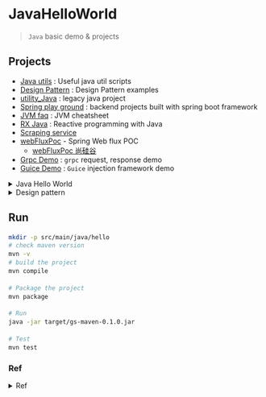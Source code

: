 # JavaHelloWorld
> `Java` basic demo & projects

## Projects
- [Java utils](https://github.com/yennanliu/JavaHelloWorld/tree/main/src/main/java/utils) : Useful java util scripts
- [Design Pattern](https://github.com/yennanliu/JavaHelloWorld/tree/main/src/main/java/DesignPattern/Singleton) : Design Pattern examples
- [utility_Java](https://github.com/yennanliu/utility_Java) : legacy java project
- [Spring play ground](https://github.com/yennanliu/SpringPlayground) : backend projects built with spring boot framework
- [JVM faq](https://github.com/yennanliu/CS_basics/blob/master/doc/faq/faq_JVM.md) : JVM cheatsheet
- [RX Java](https://github.com/yennanliu/JavaHelloWorld/tree/main/dev_projects/RxJava) : Reactive programming with Java
- [Scraping service](https://github.com/yennanliu/JavaHelloWorld/tree/main/dev_projects/ScrapingService)
- [webFluxPoc](https://github.com/yennanliu/SpringPlayground/tree/main/webFluxPoc) - Spring Web flux POC
    - [webFluxPoc 尚硅谷](https://github.com/yennanliu/SpringPlayground/tree/main/webFluxPoc/src/main/java/com/yen/webFluxPoc/dev)
- [Grpc Demo](https://github.com/yennanliu/JavaHelloWorld/tree/main/dev_projects/GrpcDemo) : `grpc` request, response demo
- [Guice Demo](https://github.com/yennanliu/JavaHelloWorld/tree/main/dev_projects/GuiceDemo/GuiceDemo) : `Guice` injection framework demo

<details>
<summary>Java Hello World</summary>

- [JavaHelloWorld](./tree/main/src) : basic1
    - Data types
        - Primitive Data Types
            - Int, String, Float, boolean, char....
        - Reference types (Non-Primitive Data Types)
            - user defined. e.g. :
            ```java
            class myClass{
                int id;
                Double age;
            }
            myClass m1 = new myClass;
            ```
        - [ref1](https://www.w3schools.com/java/java_data_types.asp)
        - [ref2](https://www.geeksforgeeks.org/types-references-java/)
        - String
            - String basic method demo
                - [String method](./src/main/java/Advances/StringMethod)
            - String <--> other class/dtype transform demo
                - [String transform](./src/main/java/Advances/StringTransform)
            - String VS StringBuffer VS StringBuilder
                - [StringBufferStringBuilder1](./src/main/java/Advances/StringBufferStringBuilder1)
    - Basics Data Types VS Wrapper
        - Wrapper can "encapsulate" basic data type -> make them has `object` properties (for OOP)
        - so can use object method, such as toString, equals, hashcode...
        - [WrapperDemo1](./src/main/java/Basics/WrapperDemo1/WrapperTest.java)
            - [WrapperDemo1-1](./src/main/java/Basics/WrapperDemo1/WrapperTest2.java)
            - [WrapperDemo1-2](./src/main/java/Basics/WrapperDemo1/WrapperTest3.java)
            - [WrapperDemo1-4](./src/main/java/Basics/WrapperDemo1/WrapperTest4.java)
        - [WrapperDemo2](./src/main/java/Basics/WrapperDemo2)
        - Need to pickup
            - Basic type <--> Wrapper <--> String
        ```java
        // basic type, wrapper -> String class
        float f1 = 12.3f;
        String str2 = String.valueOf(f1);

        Double d1 = new Double(12.34);
        String str3 =  String.valueOf(d1);

        // String class -> basic type, wrapper
        int num2 = Integer.parseInt(str1);

        String  str2 = "true";
        Boolean b1 = Boolean.parseBoolean(str2);

        // wrapper -> basic type
        Integer in1 = new Integer(12);
        int in1_ = in1.intValue();
        ```
        - "autoboxing", "unboxing"
        ```java
        // autoboxing
        int num = 10;
        Integer in1 = num;
        
        // unboxing
        int in3 = in1;
        ```
    
        - <p ><img src ="https://github.com/yennanliu/JavaHelloWorld/blob/main/doc/pic/basic_types_wrapper.png"></p>

    - Basic operator
        - [TernaryOperator](./src/main/java/Basics/TernaryOperator.java)
    - Array
        - [Array1D](./src/main/java/Basics/Array1D.java)
        - [Array2D](./src/main/java/Basics/Array2D.java)
        - [ArrayClassDemo](./src/main/java/Basics/ArrayClassDemo.java)
        - Array in memory (java)
            - every valuable in the method is "local" valuable 
            - "local" valuable will be put into the "Stack"
            - Any object from "new" will be put into the "Heap"
    - Collection
        - [Collection Demo1](./src/main/java/Advances/CollectionDemo/demo1.java)
        - [Collection Demo2](./src/main/java/Advances/CollectionDemo/demo2.java)
        - [Collection Demo3](./src/main/java/Advances/CollectionDemo/demo3.java) : collection <--> array
        - [Iterator Demo1](./src/main/java/Advances/CollectionDemo/IteratorDemo1.java)
        - [foreach Demo1](./src/main/java/Advances/CollectionDemo/foreachDemo1.java)
        - List
            - [List Demo1](./src/main/java/Advances/CollectionDemo/ListDemo1.java)
            - Iterator methods : foreach, Iterator 
        - Set
            - [Set Demo1](./src/main/java/Advances/CollectionDemo/SetDemo1.java)
            - Set, HashSet : "comparision" method : TreeSet : hashCode(), equals()
        - LinkedHashSet
            - [LinkedHashSet Demo1](./src/main/java/Advances/CollectionDemo/LinkedHashSetDemo1.java)
        - TreeSet
            - [TreeSet Demo1](./src/main/java/Advances/CollectionDemo/TreeSetDemo1.java)
            - "comparision" method : TreeSet : compareTo(), compare()
    - Map
        - [Map Demo1](./src/main/java/Advances/MapDemo/demo1.java) : concepts, properties
        - [Map Demo2](./src/main/java/Advances/MapDemo/demo2.java) : methods
    - TreeMap
        - [TreeMap Demo1](./src/main/java/Advances/TreeMap/demo1.java)
    - `Properties`
        - [Properties Demo1](./src/main/java/Advances/Properties/demo1.java)
    - `Collections` : Collection tool
        - NOTE : `Collections` is NOT a data structure, but a tool class for operating data structures (e.g. Set, List, Map..) under collection
        - [Collections Demo1](./src/main/java/Advances/Collections/demo1.java)
    - Class
        - [Class Demo1](./src/main/java/Basics/ClassDemo1.java)
        - [Class Demo2](./src/main/java/Basics/ClassDemo2.java)
        - [Attr VS Local Variable1 Demo1](./src/main/java/Basics/AttrVSLocalVariable1.java)
    - Methods
        - [Dynamic Numbers of Var1](./src/main/java/Basics/DynamicNumVar1.java)
    - Switch
        - [Switch Demo1](./src/main/java/Basics/swith/demo1.java)
    - Value Reference/Assignment:
        - Assignment
            - [Value Assignment1](./src/main/java/Basics/ValueAssignment1.java)
            - [Value Assignment2](./src/main/java/Basics/ValueAssignment2.java)
            - implemented Ordering (1->2->3->4, meaning : 4) will be the final value)
                - 1) default initial values
                - 2) explicit initial values
                - 3) assigne values via constructor
                - 4) getter, setter. e.g. "class.method", "class.attr"
        - Transfer
            - [valueTransfer1](./src/main/java/Basics/valueTransfer1.java)
            - [valueTransfer2](./src/main/java/Basics/valueTransfer2.java) : plz refer this [video](https://www.youtube.com/watch?v=26FZPGNSZlg&list=PLmOn9nNkQxJH0qBIrtV6otI0Ep4o2q67A&index=211)
            - [valueTransfer3](./src/main/java/Basics/valueTransfer3.java)
            -  Concepts
                - Basic data type :  assigned value is the storage "actual value"
                - Reference data type :  assigned value is the storage "address value" (e.g. : 0X111, 0XABC)
    - Recursion
        - [Recursion1](./src/main/java/Basics/Recursion1.java)
        - [Recursion2](./src/main/java/Basics/Recursion2.java)

    - Import
        - [ImportDemo1](./src/main/java/Basics/ImportDemo1.java)

    - Others
        - [GetArgsFromCli](./src/main/java/Basics/GetArgsFromCli.java)
        - [System getProperties Demo](./src/main/java/Advances/SystemGetPropertiesDemo1.java)
        - [BigInteger BigDecimal Demo](./src/main/java/Advances/BigIntegerBigDecimalDemo1.java)
        - [Enumeration](./src/main/java/Advances/Enumeration) - Enumeration (枚舉類) demo 
        - [Annotation](./src/main/java/Advances/Annotation) - Annotation (註解) demo

<p ><img src ="https://github.com/yennanliu/JavaHelloWorld/blob/main/doc/pic/ClassDemo2.svg"></p>
<p ><img src ="https://github.com/yennanliu/JavaHelloWorld/blob/main/doc/pic/class_in_memory.svg"></p>

- Array1D:
<p ><img src ="https://github.com/yennanliu/JavaHelloWorld/blob/main/doc/pic/array1DimMemory.svg"></p>
- Array2D:
<p ><img src ="https://github.com/yennanliu/JavaHelloWorld/blob/main/doc/pic/array2DimMemory.svg"></p>


- [JavaHelloWorld](./tree/main/src) : basic2 : OOP/class
    - Java class and its class members:
        - field
        - method
        - constructor
        - code
        - inner class
    - OOP features:
        - Encapsulation
        - Inheritance
        - Polymorphism
    - Other key words
        - this, super, static, final, abstract, interface, package

    - Steps:
        - step 1: create class, design elements in class
        - step 2: create class instance
        - step 3: call the method, attr... inside class via `class.attr`, `class.method`

    - java : "everything is an object"
        - we encapsulate functionality, structure ... into the class, and use them via instantiate the class.
        ```
        Frontend       Backend                  DB
        --------       --------               --------
        pom       -->   Class object   -->    table
        (HTML)    <--   (Java)         <--    (Mysql, Postgre...)
        (CSS)                 
        (JS)
        ```
    - Anonymous Object
        - [AnonymousObject1](./src/main/java/Basics/AnonymousObject1.java)
        - [AnonymousObject2](./src/main/java/Basics/AnonymousObject2.java)***

    - Overloading
        - In same class, if `more than one methods are with same name, but WITH DIFFERENT PRRAMETER NUMBERS OR DIFFERENT PRRAMETER TYPE`
        - [Overloading1](./src/main/java/Basics/Overloading1.java)
        - [Overloading2](./src/main/java/Basics/Overloading2.java)

    - Constructor
        - Intro :
            - create class instance (*** here the "Person_1" is the DEFAULT CONSTRUCTOR; rather than class)
            - (if there no given constructor, java will have a default one)
            - create class instance = new + "constructor"
        - Use case :
            - create class instance
            - `Initialize the instance attr`
        - [Constructor1](./src/main/java/Basics/Constructor1.java)
        - [Constructor2](./src/main/java/Basics/Constructor2.java)
        - [Constructor3](./src/main/java/Basics/Constructor3.java)
        - [ConstructorDemo1](./src/main/java/Basics/ConstructorDemo1.java)

    - Encapsulation
        - [Encapsulation1](./src/main/java/Basics/Encapsulation1.java)
        - In short :
            - hide the things need to hide : users don't need to know how does the library/Class... do the implementation
            - export the things need to export : users only need to know the how/where (e.g. : `API`) to use the library/Class.
        - pros : make the code extenable, scalable, easy to maintain

    - JavaBean
        - [CustomerBean](./src/main/java/Basics/CustomerBean.java)
        - A java class that has below properties
            - 1. the class is a `public` class
            - 2. with a `no argument` `public` constructor
            - 3. has corresponding getter, setter methods

    - This
        - 1. `this` can be used in `attr`, `class`, `method`, `constructor`
        - 2. `this` on  `attr`, `method`
            - this can be referred as "current class"
            - in class, method, we can use "this.method" for calling other method in same class
            - pattern : `this.attr`, `this.method`, `this.constructor`....
        - 3. this call `constructor`
            - in the class's constructor, we use  "this(var) or this() or ..." calling the other constructor in the same class
            - CAN'T call itself (constructor) (via this())
            - calling constructor via `this()` need to be in the `1st line` of code
            - can only use `1` `this()` inside a constructor
            - if constructor's variable is as same as class's variable => we MUST use `this.var` explicitly
        - [thisDemo1](./src/main/java/Basics/thisDemo1)
        - [thisDemo2](./src/main/java/Basics/thisDemo2.java)
        - [thisDemo3](./src/main/java/Basics/thisDemo3)
        - [thisDemo4](./src/main/java/Basics/thisDemo4.java)
        - [thisDemo5](./src/main/java/Basics/thisDemo5)
    - Getter & Setter
        - [GetterSetterDemo1](./src/main/java/Basics/GetterSetterDemo1.java)
        - [GetterSetterDemo2](./src/main/java/Basics/GetterSetterDemo2.java)

    - Extends
        - [Extends_demo1](./src/main/java/Basics/Extends_demo1)
        - [Extends_demo2](./src/main/java/Basics/Extends_demo2)
        - the "children" class can `reuse`, `overwrite` the `attr/method` that their "parent" class already defined
        - general form : `class A extends B{}`
            - A : children class (subclass)
            - B : parent class (superclass)
            - Once A extends from B, A will get all structure, attr, method from B
            - Note : private method CAN'T be called (it is received, but can't be called due to the `encapsulation`) in subclass (child class)
            - Subclass (child class) `CAN STILL define its own method, attr ...` after extending from superclass (parent class)
            - One superclass can have `multiple` subclass
            - A subclass can only have `ONE` superclass
            - superclass - subclass is a `relative` concept
            - It's OK to have "indirect" extends. e.g. : `A extends B, B extends C ....`
            - If there a class that we don't explicitly define its superclass (extends), then this class extends from `java.lang.Object` class by default
            - All classes in java (except java.lang.Object) are `direct/indirect` subclass of  `java.lang.Object`

    - Overwrite
        - [Overwrite_demo1](./src/main/java/Basics/Overwrite_demo1)
        - [Overwrite_demo2](./src/main/java/Basics/Overwrite_demo2)
        - `subclass` can overwrite the same method (same method name, same param) that its `superclass` has
        - Note : For overwrited methods, it's needed to have the same method name, and the same params as the one in superclass (method name + params ) (for overwrite)
        - only `non-static` method can be overwritten
        - access_modifiers
            - method in subclass can have "bigger" `access_modifiers` than its superclass (access_modifiers : private, public, ...)
            - `private` method in superclass `CAN NOT` be overwritten
        - return_value_type
            - if return_value_type is `void` in superclass -> it's needed to be `void` in subclass as well
            - if return_value_type is `A type` in superclass -> the return_value_type in subclass can be "A type" or `any subclass of A type`
            - if return_value_type is `basic data type` (e.g. Int, String, float...) in superclass -> the return_value_type need the be the same basic data type as its superclass
        - Exception_type
            - subclass' Exception_type must be `smaller or equal` than the one in superclass

        ```java
        // pattern
        @override   //  @override is just a comment, not necessary actually
        access_modifiers return_value_type method_name(parames){
        // java code
        }
        // pattern2
        @override
        access_modifiers return_value_type method_name throws Exception_type (parames){
        // java code
        }
        ```
    - Controlling Access
        - [ControllAccess_1](./src/main/java/Basics/ControllAccess_1)
        - [ControllAccess_1_1](./src/main/java/Basics/ControllAccess_1_1)
        - [ref](https://docs.oracle.com/javase/tutorial/java/javaOO/accesscontrol.html)

    <p ><img src ="https://github.com/yennanliu/JavaHelloWorld/blob/main/doc/pic/access_level.png"></p>

    - Super      
        - [Super_1](./src/main/java/Basics/Super_1)
        - [Super_2](./src/main/java/Basics/Super_2)
        - [Super_3](./src/main/java/Basics/Super_3)
        - [Instance_1](./src/main/java/Basics/Instance_1.java)
        - `super` can be recognized as "superclass relative"
        - super can be called on : attr, method, constructor
        - using
            -  we can call method in superclass explicitly via super.method_name from subclass
            - If method name are same in superclass and subclass -> we need to call method in superclass (current class) explicitly via `super.method`
            - calling subclass's (current class) method : `this.method`
        - super call constructor
            - we can use superclass' constructor in subclass via "super constructor"
            - "super constructor" need to be declared in 1ST LINE of subclass constructor
            - in subclass, we can only chosse either "this constructor" or "super constructor"  (choose one of them !)
            -  if we don't declare any "this constructor" or "super constructor"..  -> it will use "super constructor" (super(), no argument) by default
    - Polymorphism (`Upcasting`)
        - [polymorphism_1](./src/main/java/Basics/polymorphism_1)
        - [polymorphism_2](./src/main/java/Basics/polymorphism_2)
        - [polymorphism_3](./src/main/java/Basics/polymorphism_3)
        - [polymorphism_4](./src/main/java/Basics/polymorphism_4)
        - [polymorphism_5](./src/main/java/Basics/polymorphism_5)
        - [polymorphism_6](./src/main/java/Basics/polymorphism_6)
         - call superclass and point to subclass' instance
        - Polymorphism is actually `Upcasting`
        - Polymorphism NOT working in `attr` (still use its superclass' attr)
        - pattern : 
        ```java 
        superclass p1 = new subclass();
        ```
        - (following above) p1 will be the superclass class type, so it CAN'T use the method that only exist in subclass
        - During compile
            - => can only call methods defined in superclass
        - During runtime
            - => will run the methods overridden in subclass
        - summary :
            - =>  Compile : check left (<-)
            - =>  Running : check right (->)
        - use requirements:
            - there is extends in class (superclass, subclass)
            - method override is necessary
    - `Downcasting`
        - [Downcasting_1](src/main/java/Basics/Downcasting_1)
        - [Downcasting_2](src/main/java/Basics/Downcasting_2)
        - [Upcasting ref](https://www.javatpoint.com/upcasting-and-downcasting-in-java)
        - pattern : 
        ```java 
        // MUST do upperCasting first (?)
        superclass p1 = new subclass();
        // then do downcasting
        subclass x1 = (subclass) p1;
        ```
    - Upcasting VS DownCasting
        - Superclass ---DownCasting---> Subclass
        - Superclass <---Upcasting--- Subclass
        - Summary:
            - `Uppercasting` : make subclass to superclass type
            - `Downcasting` : make superclass to subclass type
            - In dev, we use Uppercasting >> than Downcasting
    <p ><img src ="https://github.com/yennanliu/JavaHelloWorld/blob/main/doc/pic/upcasting_downcasting.png"></p>

    - Instanceof
        - [instanceof_1](./src/main/java/Basics/instanceof_1) - instanceof demo
        - `a instanceof A` : check if a is instance of A, if yes, return True, else False
        - using case :
            -> to prevent the "ClassCastException" exception, we use instanceof before we do DownCasting. (if return true, then do `DownCasting`, else do nothing)

    - java.lang.Object
        - [objectDemo1](./src/main/java/Basics/objectDemo1)
        - [objectDemo2](./src/main/java/Basics/objectDemo2)
            - java.lang.Object basics, properties
            - garbage collect (GC) intro

    - `Equals` VS `==`
         - [EqualsDemo1](./src/main/java/Basics/EqualsDemo1)
         - [EqualsDemo2](./src/main/java/Basics/EqualsDemo2)
         - [EqualsDemo3](./src/main/java/Basics/EqualsDemo3)
         - [EqualsDemo4](./src/main/java/Basics/EqualsDemo4)
        - `==`
            - ==, an operator
            - For comparing `BASIC data type`
            - compare `CONTENT (attr: such as value..)`
            -  If compare "basic data type"
                - type don't need to be the same, ONLY compare their "actual value" in memory
             - If compare "REFERENCE data type"
                - will compare if their address in memory are the SAME
                - e.g. if they are belong to the same instance
        - `Equals`
            - Equals is a method, NOT operator
            - For comparing `Reference data type`
             - compare `address in memory`
            - For some types (class) such as String, Date, File
                - -> They've overridden the equals method
                - -> SO compare if "content" (attr: such as value..) are the SAME; but NOT address
            - In general cases, we want equals to compare "content" rather than address
                - -> so we need to OVERWRITE the equals method

    - toString()
        - [EqualsDemo1](./src/main/java/Basics/ToString_1.java)
    - For loop
        - [forLoop1](./src/main/java/Basics/forLoop1.java) : endless for loop
        - [forLoop2](./src/main/java/Basics/forLoop2.java) : for loop (ArrayList) demo
      - [forLoop3](./src/main/java/Basics/forLoop3.java) : for loop (Hashmap) demo

- [JavaHelloWorld](./tree/main/src) : basic3
    - Static demo
        - Can be used in `attribution`, `method`, `code block`, `inner class`
        - Static attribution
            - with `static` : static attr
                -> every instance use THE SAME attr
                -> when modify attr in one instance, will modify others as well
            - Not with static : non-static attr (instance attr)
                -> every instance has its own attr
                -> when modify attr in one instance, will NOT accect others
            ```
                        static attr    |  non static attr
            class         yes          |    no     (can class call attr ?)
            instance      yes          |    yes    (can instance call attr ?)
            
            ```
        - Static method
            - lives in method's "static area"
            - `static method` is loaded when `class` is loaded
            - `static method` CAN ONLY call `static method` or `static attr`
            - `non static method` CAN call both : `static/non-static method` and `static/non-static attr`
            - `this`, `super` are NOT allowed in static method
            ```
                        static method  |  non static method
            class         yes          |    no     (can class call method ?)
            instance      yes          |    yes    (can instance call method ?)
                         
            ```
        - When to use `static attr` ?
            - attr can be used by multitple classes, and they are unchanged from class to class
        
        - When to use `static method` ?
            - method which use static attr
            - constant in class (as attr) are usually declared as `static`
            - methods in util class 
                - (can use directly, no need to instantiate class)
                - e.g. Math, Array, Collections
        - [staticDemo 1](./src/main/java/Basics/staticDemo1.java)
        - [staticDemo 2](./src/main/java/Basics/staticDemo2.java)
        - [staticDemo 3](./src/main/java/Basics/staticDemo3.java)
        - [staticDemo 4](./src/main/java/Basics/staticDemo4.java)
        - [staticDemo 5](./src/main/java/Basics/staticDemo5.java)
        - [staticDemo 6](./src/main/java/Basics/staticDemo6)

    <p ><img src ="https://github.com/yennanliu/JavaHelloWorld/blob/main/doc/pic/static1.svg"></p>

    - Design pattern : `Singleton` 
        - Can only `create ONE class instance` -> reduce system loading
        - Only allow some classes be existing in some specific class instances
            -> can save resources
            - [ref1](https://blog.csdn.net/Richchigga/article/details/103133472)
            - [ref2](https://www.itread01.com/content/1547084653.html)
            - [ref-scala](https://github.com/yennanliu/utility_Scala)
            - [SingletonDemo1](./src/main/java/Basics/SingletonDemo1.java)
            - [SingletonDemo2](./src/main/java/Basics/SingletonDemo2.java) : Singleton - Eager initialization
            - [SingletonDemo3](./src/main/java/Basics/SingletonDemo3.java) : Singleton - Lazy initialization
            - [SingletonDemo4](./src/main/java/Basics/SingletonDemo4.java)
            - [SingletonDemo5](./src/main/java/Basics/SingletonDemo5.java)
            - [LazyInitSynchronized1](./src/main/java/Advances/LazyInitSynchronized1) : solve Lazy initialization's thread safety with synchronized method
            ```
            # Steps
            1. make constructor private
            2. make object inside class
            3. export a public static method 
            4. implement the code
        - Lazy initialization VS Eager initialization
            - Lazy initialization : 
                - pros : delay instance create (load fast)
                - cons : thread un-safety --> need to use "multi-thread"
            - Eager initialization:
                - pros : thread safety (data, process in different threads `NOT` affect each other)
                - cons : takes time to load

            ```
            ```java
            // https://www.youtube.com/watch?v=b-UAaq-G4uI&list=PLmOn9nNkQxJEqCNXBu5ozT_26xwvUbHyE&index=91

            // Method 1) : 餓漢式 (Eager Singleton)
            // pros : Thread safety
            // cons : could create a class, but not uses it -> resource wasting
            class Single{
                public Single() {}; // make constructor private
                private static Single s = new Single();
                public static Single getInstance(){
                    return s;
                }
            }

            // Method 2) : 懶漢式 (Singleton)
            // pros : no resource wasting, only make the instance when need it
            // cons : Thread safety concern

            // https://www.baeldung.com/guice
            class Single2{
                private Single2(){}
                private static Single2 s = null;
                public static Single2 getInstance(){
                    if (s == null){
                        s = new Single2();
                    }
                    return s;
                }
            }

            // Method 3) : static internal method
            // optimize with above method 1), and 2)
            // pros : 1. no resource wasting, only make the instance when need it
            // pros : 2. Thread safety (no interruption when running)
            class Singleton{
                private Singleton(){};
                private static class SingltonInstance{ // make it private
                    private static  final Singleton INSTANCE = new Singleton();
                }
                // export below static method to public
                public static Singleton getInstance(){
                    return SingltonInstance.INSTANCE;
                }
            }
            ```

    - Design pattern : `Template`
        - [TemplateDemo1](./src/main/java/Basics/TemplateDemo1.java)
        - [TemplateDemo2](./src/main/java/Basics/TemplateDemo2.java)
        - Common use cases:
            - DB op
            - Junit for unit test
            - Java Web (e.g. spring MVC) : Servlet's doGet/do/Post method
            - JDBC (spring)

    - Design pattern : `Proxy`
        - [ProxyDemo1](./src/main/java/Basics/ProxyDemo1.java)
        - [ProxyDemo2](./src/main/java/Basics/ProxyDemo2.java)
        - Offers an agent (proxy) that help access control on the specific class
            - -> So users can access the `agent` class only rather than "proxied" class
        - using case:
            - safety -> prevent actual class to be visited directly
            - remote proxy -> RMI
            - delay loading -> load the proxy class first, if needed, load the actual class
        - <img src ="./doc/pic/proxy1.png">

    - Design pattern : `Factory`
        - Simple Factory
            - [ProxyDemo1](./src/main/java/Basics/FactoryDemo1)
        - Factory Method
            - [ProxyDemo2](./src/main/java/Basics/FactoryDemo2)
        - Abstract Factory
            - diff between Abstract Factory VS Factory Method
                -> complexity when create class
    - Final
        - Can decorate : class, method, attr
        - Final class
            - CAN'T BE EXTENDED (no sub class)
            - example : String, System, StringBuffer
        -  Final method
            - CAN'T BE OVERRIDDEN (no overwrite method)
            - example : getClass() method in Object class
        - [FinalDemo1](./src/main/java/Basics/FinalDemo1.java)
    - Code block
        -  purpose : for class, object initializing
        -  static code block
            - *** Executed when class is loaded (since it's static)
            - will only run ONCE
            - init class attr, inform
        -  non-static code block
            -  *** Executed when class is instantiated
            -  *** can init class attr when instantiate the class
        - [Block_demo1](./src/main/java/Basics/Block_demo1.java)
        - [Block_demo2](./src/main/java/Basics/Block_demo2)
   - Abstract
        - [AbstractDemo1](./src/main/java/Basics/AbstractDemo1.java)
        - [AbstractDemo2](./src/main/java/Basics/AbstractDemo2)
        - [AbstractDemo3](./src/main/java/Basics/AbstractDemo3/PersonTest.java)
        - [AbstractDemo4](./src/main/java/Basics/AbstractDemo4)
        - Can decorate
            - class
            - method
        - abstract class
            - CAN NOT BE instantiated
            - STILL NEED CONSTRUCTOR (used in sub class)
            - in development, we always offer sub class that can instantiate via above
        - abstract method
            - ONLY has method declare, has NO code body (method implementation)
            - inference : if a class has abstract method -> this class must be an ABSTRACT CLASS
            - Abstract class can has NO abstract method
            - if sub class overwrites all abstract methods in super class -> sub class CAN instantiate
            - if sub class NOT overwrites all abstract methods in super class -> sub class CAN NOT instantiate, this sub class is also an abstract class
    - Interface
        - [interfaceDemo1](src/main/java/Basics/interfaceDemo1.java)
        - [interfaceDemo2](src/main/java/Basics/interfaceDemo2.java)
        - [interfaceDemo3](src/main/java/Basics/interfaceDemo3.java)
        - [interfaceDemo4](src/main/java/Basics/interfaceDemo4)
        - [interfaceDemo5](src/main/java/Basics/interfaceDemo5)
        - [interfaceDemo6](src/main/java/Basics/interfaceDemo6)
        - use keyword "interface"
        - in java, interface, and class are the structure in the same level
        - how to define interface ? elements inside interface ?
            - JDK 7 and before
                - -> can ONLY use global constant and abstract method
                - -> global constant : public static final (public static final can be omitted)
                - -> abstract method : public abstract (public abstract can be omitted)
            - JDK 8 and after
                - -> can HAVE global constant, abstract method, static method, default method
        - CAN NOT define constructor in interface
            - interface CAN NOT be instantiated
        - in java, we usually use CLASS to "implement" interface (not extend)
            - -> if class implements all abstract methods in interface -> this class can be instantiated
            - -> if class NOT implement all abstract methods in interface -> this class CAN NOT be instantiated
    - Inner Class
        - [InnerClassDemo1](src/main/java/Basics/InnerClassDemo1.java)
        - [InnerClassDemo2](src/main/java/Basics/InnerClassDemo2.java)
        - [InnerClassDemo3](src/main/java/Basics/InnerClassDemo3.java)

- [JavaHelloWorld](./tree/main/src) : basic4
    - Unit Tests
        - [JUnit_1](./src/main/java/Basics/JUnit_1)
    - Exception
        - [ExceptionDemo1](./src/main/java/Basics/ExceptionDemo1.java)
        - [ExceptionDemo2](./src/main/java/Basics/ExceptionDemo2.java)
        - [ExceptionDemo3](./src/main/java/Basics/ExceptionDemo3.java)
        - [ExceptionDemo4](./src/main/java/Basics/ExceptionDemo4.java)
        - [ExceptionDemo5](./src/main/java/Basics/ExceptionDemo5)
        - [ExceptionDemo6](./src/main/java/Basics/ExceptionDemo6)
        - [ExceptionDemo7](./src/main/java/Basics/ExceptionDemo7)
        - [ExceptionDemo8](./src/main/java/Basics/ExceptionDemo8.java)
        - [ExceptionDemo9](./src/main/java/Basics/ExceptionDemo9)
        - "throw" - "get" model
            - `throw`
                - in `runtime`
                - When program runs, once there is an exception
                    - -> will generate an exception obj at the running code
                -  throw can from
                    - -> system auto generated
                    - -> set up by developer
            - `get`
                 - method that deal with exception
                 - two types
                    - 1. try-catch-finally
                        - `compile`
                    - 2. throws
                - `try-catch-finally`
                    - Know the exception cases, can handle them in cases
                - throws + `exception type`
                    - Have unhandled exception, so the program will throw the exception to `upper` layer anyway. If upper layer still CAN'T solve it, will pass to upper layer, and ... (repeat it till meet highest layer)
                - There are only 2 ways deal with exception:
                    - `try-catch-exception`
                        - -> Really deal with the exception on place
                    - `throws`
                        - -> NOT really deal with the exception,
                        - -> only "throws" the exception to the upper layer.
                        - (upper layer still need to deal with such exception)


- [JavaHelloWorld](./src/main/java/Advances) : Advanced
    - `Program VS Process (進程) VS Thread (線程)`
        - Program : collection of code for purpose, a static instance
        - Process : `running process` of the program, or `a running program`. is a dynamic process. has its cycle : launch - exist - terminate
            - examples
                - running spotify
                - running whatsapp
            - Program is `static` ; while process is `dynamic`
            - Process as `resource allocation` unit, will allocate threads to different memory spaces
        - Thread : A process has `multiple` thread. Each thread is an execution unit inside the program
            - if one process can run multiple threads `in parallell` -> We say it's a `mutiple threading` program
            - thread as an allocation & execution unit, each thread has its independent running thread and counter (pc)
            - Multiple threads in the same process CAN USE `same storage unit / memory space ..` -> they allocate instance from the same `heap`
                -> but such memory sharing mechanisms may cause `thready safety` concerns.
        - `parallel (並行) VS Concurrency (並發)`
            - Parallelism : multiple CPUs run different tasks. e.g. multiple people do different stuffs
            - Concurrency : One CPU does different tasks (jump between tasks). e.g. one person does different stuffs
            - https://github.com/yennanliu/CS_basics/blob/master/doc/faq/java/java_multi_thread.md
    - Process
    - Thread
        - A `thread` is a thread of execution in a program. The JVM allows an application to have multiple threads of execution running concurrently.
        - Thread create and use
        - Thread life cycle
        - Thread sync
        - Thread communication
        - Thread create and use (JDK 5.0)
        - [ThreadDemo1](src/main/java/Advances/ThreadDemo1.java)
        - [ThreadDemo2](src/main/java/Advances/ThreadDemo2.java)
        - [ThreadDemo3](src/main/java/Advances/ThreadDemo3.java)
        - [ThreadDemo4](src/main/java/Advances/ThreadDemo4) : common thread methods demo
        - [ThreadDemo5](src/main/java/Advances/ThreadDemo5)
        - [ThreadDemo6](src/main/java/Advances/ThreadDemo6) : Callable interface (new in JDK 5.0)

            - [RunnableDemo1](src/main/java/Advances/ThreadDemo5/RunnableDemo1.java) : Runnable create multi thread demo
        - Thread Safety
            - ThreadSafety1
                - [BoxOfficeThread1.java](src/main/java/Advances/ThreadSafety1/BoxOfficeThread1.java) : thread (Thread) safety ("Synchronized code block")
                - [BoxOfficeThread2.java](src/main/java/Advances/ThreadSafety1/BoxOfficeThread2.java) : thread (Thread) safety ("Synchronized method")
                - [BoxOfficeRunnable1.java](src/main/java/Advances/ThreadSafety1/BoxOfficeRunnable1.java) : thread (Runnable) safety ("Synchronized code block")
                - [BoxOfficeRunnable2.java](src/main/java/Advances/ThreadSafety1/BoxOfficeRunnable2.java) : thread (Runnable) safety ("Synchronized method")
                - [explanation](https://github.com/yennanliu/JavaHelloWorld/blob/main/src/main/java/Advances/ThreadSafety1/BoxOfficeRunnable1.java#L9)
            - ThreadSafety2
                - [ThreadSafety2](src/main/java/Advances/ThreadSafety2) : thread safety via "lock"
            - ThreadSafety3
                - [ThreadSafety3](src/main/java/Advances/ThreadSafety3) : thread safety example : bank account (synchronized method)
        - ThreadCommunication
            - [ThreadCommunication1](src/main/java/Advances/ThreadCommunication1) : Thread communication methods demo (wait(), notify(), notifyAll())
            - [ThreadCommunication2](src/main/java/Advances/ThreadCommunication2) : Thread communication demo : producer, consumer
            - Thread Communication methods:
                - 1) wait():
                    - once run this method, the thread will be in `blocked` status and RELEASE Synchronized monitor (lock)
                - 2) notify():
                    - once run this method, the thread will be "WAKED UP", if there are multiple threads, the first priority thread will be waked up
                - 3) notifyAll():
                    - once run this method, ALL of the OTHER threads will be "WAKED UP"
        - Thread Dead Lock
            - [DeadLock1](src/main/java/Advances/DeadLock1) : Dead Lock demo 1
        - [ThreadDemo_1](./src/main/java/thread/ThreadDemo_1.java)
        - [RunnableDemo_1](./src/main/java/thread/RunnableDemo_1.java)
        - [CallableDemo_1](./src/main/java/thread/CallableDemo_1.java)
        - Thread Pool
            - [ThreadPool1](src/main/java/Advances/ThreadPool1)
        - 4 ways create multi thread
            - Method 1) : Inherit `Thread` class
                - Thread class is implemented from Runnable interface actually
                ```java
                // java
                public class Thread implements Runnable
                ```
            - Method 2) : Implement `Runnable` interface
                - we prefer Implement Runnable in general
                    - reason 1) without single class inheritance limitation (Runnable is a interface)
                    - reason 2) the attr/val .. are shared by multi thread by default (because the implementation way)
                    ```java
                    // java
                    MyWindow my_window = new MyWindow();

                    Thread t1 = new Thread(my_window); 
                    Thread t2 = new Thread(my_window); 
                    Thread t3 = new Thread(my_window);
                    ```
            - Note : We need to overwroide run() method in both 2 methods

            - Method 3) : Callable + Future
            - Method 4) : Thread pool 

        - Thread Cycle
            <p ><img src ="https://github.com/yennanliu/JavaHelloWorld/blob/main/doc/pic/thread_cycle2.svg"></p>
        - Case study
            - box office
            - `part 1`
                - [ThreadDemo_2](./src/main/java/thread/ThreadDemo_2.java)
                - [RunnableDemo_2](./src/main/java/thread/RunnableDemo_2.java)
            - `part 2`
                - [MultiSalesThread](./src/main/java/thread/MultiSalesThread.java)
                - [MultiSalesThreadSynchronized](./src/main/java/thread/MultiSalesThreadSynchronized.java)
        - Other examples
            - [CallableThreadDemo_1](./src/main/java/thread/CallableThreadDemo_1.java)
            - [DamonThread_Demo1](./src/main/java/thread/DamonThread_Demo1.java)
            - [ThreadWithPriority](./src/main/java/thread/ThreadWithPriority.java)
            - [ThreadSleep](./src/main/java/thread/ThreadSleep.java)
            - [ThreadYield](./src/main/java/thread/ThreadYield.java)
            - [ThreadJoin](./src/main/java/thread/ThreadJoin.java)
        - Thread Lock
            - [ThreadSynchronizeed](./src/main/java/thread/ThreadSynchronizeed.java)
            - [LockThread](./src/main/java/thread/ThreadLock.java)

        - Lock
            - `synchronized`, `ReentrantLock` are `pessimistic` lock

    - Generic type
        - [demo 1](./src/main/java/Advances/Generic/demo1.java) : Generic intro
        - [demo 2](./src/main/java/Advances/Generic/demo2.java) : Generic type with custom class demo
        - [demo 3](./src/main/java/Advances/Generic/demo3.java) : Generic with custom structure
        - [demo 4](./src/main/java/Advances/Generic/demo4.java) : Generic method demo
        - [demo 5](./src/main/java/Advances/Generic/demo5.java) : Generic class demo (example : DAO)
        - [demo 6](./src/main/java/Advances/Generic/demo6.java) : Generic type with inheritance, wildcard
        - [demo 7](./src/main/java/Advances/Generic/demo7.java) : Generic type with limited condition
        - [demo 8](./src/main/java/Advances/Generic/demo8.java) : Generic type example1
        - [demo 9](./src/main/java/Advances/Generic/demo9.java) : Generic type example2

    - IO
        - File IO
            - [File IO 1](./src/main/java/Basics/fileIO1.java)
            - [File IO 2](./src/main/java/Basics/fileIO2.java)
            - [demo 1](./src/main/java/Advances/FileIO/demo1.java) : File IO basic
            - [demo 2](./src/main/java/Advances/FileIO/demo2.java) : File IO common methods
    
        - IO flow
            - [IO 1](./src/main/java/Advances/IOFlow/demo1.java) : FileReader demo           
            - [IO 2](./src/main/java/Advances/IOFlow/demo2.java) : FileWriter demo
            - [IO 3](./src/main/java/Advances/IOFlow/demo3.java) : File copy (txt)
            - [IO 4](./src/main/java/Advances/IOFlow/demo4.java) : File copy (picture)
            - [IO 5](./src/main/java/Advances/IOFlow/demo5.java) : make File copy as funciton
            - [IO 6](./src/main/java/Advances/IOFlow/demo6.java) : File copy (picture) : Buffered IO flow
            - [IO 7](./src/main/java/Advances/IOFlow/demo7.java) : File copy (txt): BufferedReader, BufferedFileWriter
            - [IO 8](./src/main/java/Advances/IOFlow/demo8.java) : File encrypt/decrypt demo

        - IO flow2
            - [demo1](./src/main/java/Advances/IOFlow2/demo1.java) : Transformation flow demo : InputStreamReader, OutputStreamWriter

        - IO flow3
            - [demo1](./src/main/java/Advances/IOFlow3/demo1.java) : standard input and output stream: System.in, System.out
            - [demo2](./src/main/java/Advances/IOFlow3/demo2.java) : DataInputStream, DataOutputStream demo
        - ObjectInputOutputFlow
            - [demo1](./src/main/java/Advances/ObjectInputOutputFlow/demo1.java) : `serialization`, `deserialization` basic demo
            - [demo2](./src/main/java/Advances/ObjectInputOutputFlow/demo2.java) : `serialization`, `deserialization` with custom java class
        - RandomAccessFile
            - [demo1](./src/main/java/Advances/RandomAccessFile/demo1.java) : RandomAccessFile input, and output flow demo
        - NIO
            - [demo1](./src/main/java/Advances/nio/demo1.java)
    - ClassLoader
            <p ><img src ="https://github.com/yennanliu/JavaHelloWorld/blob/main/doc/pic/class_loader1.png"></p>
            <p ><img src ="https://github.com/yennanliu/JavaHelloWorld/blob/main/doc/pic/class_loader2.png"></p>
            <p ><img src ="https://github.com/yennanliu/JavaHelloWorld/blob/main/doc/pic/class_loader3.png"></p>
            <p ><img src ="https://github.com/yennanliu/JavaHelloWorld/blob/main/doc/pic/class_loader4.png"></p>
            - Steps
                - `Load -> Link -> Initialize`
        - [demo1](./src/main/java/Advances/ClassLoader/demo1.java)
        - [video](https://www.youtube.com/watch?v=JOeiJ3EVWe4&list=PLmOn9nNkQxJH0qBIrtV6otI0Ep4o2q67A&index=642)
        - [faq_JVM.md](https://github.com/yennanliu/CS_basics/blob/master/doc/faq/faq_JVM.md#5-explain-classloader-)

    - Internet
        - [demo1](./src/main/java/Advances/internet/demo1.java) : TCP/UDP comparision
        - [demo2](./src/main/java/Advances/internet/demo2.java) : TCP demo 2 : client/server (via `socket`) : send msg
        - [demo3](./src/main/java/Advances/internet/demo3.java) : TCP demo 3 : client/server (via `socket`) : send file
        - [demo4](./src/main/java/Advances/internet/demo4.java) : TCP demo 4 : client/server (via `socket`) : send file and send/receive response
        - [demo5](./src/main/java/Advances/internet/demo5.java) : UDP demo 1 : intro and basic implementation
        - [demo6](./src/main/java/Advances/internet/demo6.java) : URL demo 1 : intro and basic demo
        - [demo7](./src/main/java/Advances/internet/demo7.java) : URL demo 2 : download file from server and save it
    - TimeStamp API
        -  DateTime API before JDK 8
            - 1) System.currentTimeTimeMillis();
            - 2) java.util.Date and its sub class java.sql.Date
            - 3) SimpleDateFormat
            - 4) Calendar
        - [DateTimeApi](src/main/java/Advances/DateTimeApi) : date, timestamp.. API demo
            - [demo1](src/main/java/Advances/DateTimeApi/demo1.java) : basic constructors, methods
            - [demo2](src/main/java/Advances/DateTimeApi/demo2.java) : java.text.SimpleDateFormat, Calendar
        - [CalendarApi](src/main/java/Advances/CalendarApi) : Calendar API demo
        - [LocalDateTime](src/main/java/Advances/LocalDateTime) : LocalDate, LocalTime, LocalDateTime API demo
        - [InstantApi](src/main/java/Advances/InstantApi) : Instant API demo
        - [DateTimeFormatterApi](src/main/java/Advances/DateTimeFormatterApi) : DateTimeFormatter API demo

    - Compare API
        - [ComparableComparator](src/main/java/Advances/ComparableComparator) : Comparable, Comparator API demo
    - Reflection
        - [Demo 1](src/main/java/Advances/Reflection/demo1.java) : Reflection basic demo
        - [Demo 2](src/main/java/Advances/Reflection/demo2.java) : Create running class instance via reflection
        - [Demo 3](src/main/java/Advances/Reflection/demo3.java) : Reflection dynamic
        - [Demo 4](src/main/java/Advances/Reflection/demo4.java) : Reflection : get Runtime class instance : attr, class name, data type, permission
        - [Demo 5](src/main/java/Advances/Reflection/demo5.java) : Reflection : get Runtime class instance : method
        - [Demo 6](src/main/java/Advances/Reflection/demo6.java) : Reflection get constructor
        - [Demo 7](src/main/java/Advances/Reflection/demo7.java) : Reflection get interface, packages
        - [Demo 8](src/main/java/Advances/Reflection/demo8.java) : Reflection get/set attributions
        - [Demo 9](src/main/java/Advances/Reflection/demo9.java) : Reflection Get methods from running class instance (Important!!)
    - Dynamic Proxy (動態代理)
        - static proxy
            - [StaticProxyDemo1](src/main/java/Advances/DynamicProxy/StaticProxyDemo1.java) : static proxy review/demo
            - [StaticProxyDemo2](src/main/java/Advances/DynamicProxy/StaticProxyDemo2.java) : static proxy review/demo 2
        - dynamic proxy
            - [DynamicProxyDemo1](src/main/java/Advances/DynamicProxy/DynamicProxyDemo1.java) : dynamic proxy demo1
            - [DynamicProxyDemo2](src/main/java/Advances/DynamicProxy/DynamicProxyDemo2.java) : dynamic proxy demo2
    - Lambda expression
        - [demo1](src/main/java/Advances/Lambda/demo1.java) : Lambda intro, example
        - [demo2](src/main/java/Advances/Lambda/demo2.java) : `Lambda form 1-6` demo
        - [demo3](src/main/java/Advances/Lambda/demo3.java) : functional interface 1
        - [MethodRefTest](src/main/java/Advances/Lambda/demo4/MethodRefTest.java) : method reference demo
        - [ConstructorRefTest](src/main/java/Advances/Lambda/demo4/ConstructorRefTest.java) : Constructor reference demo
    - Stream API
        - [demo1](src/main/java/Advances/StreamAPI/demo1.java) : Stream `initiation` op demo
        - [demo2](src/main/java/Advances/StreamAPI/demo2.java) : Stream `intermedia` op demo
        - [demo3](src/main/java/Advances/StreamAPI/demo3.java) : Stream `terminate` op demo
        - [demo4](src/main/java/Advances/StreamAPI/demo4.java) : Stream reduce op demo
    - Optional
        - [demo1](src/main/java/Advances/Optional/demo1.java) : Optional demo 1
        - <p ><img src ="https://github.com/yennanliu/JavaHelloWorld/blob/main/doc/pic/optional_1.png"></p>
        - <p ><img src ="https://github.com/yennanliu/JavaHelloWorld/blob/main/doc/pic/optional_2.png"></p>

- [JavaHelloWorld](./src/main/java/Advances) : Advanced data structure
    - String class
        - [StringClass](src/main/java/Advances/StringClass)

- [JavaHelloWorld](./tree/main/src) : Mini project
    - [CustomerCRM](./src/main/java/Basics/CustomerCRM)
    - [EmployeeCRM](./src/main/java/Basics/EmployeeCRM)

- [JavaHelloWorld - Utils](./tree/main/src/utils) : General Util class

</details>



<details>
<summary>Design pattern</summary>

   - Course
        - https://www.youtube.com/watch?v=fVF31BTB97I&list=PLmOn9nNkQxJH-C-qEI2rpewHTI9ITpMkt&index=2

   - Code

</details>


## Run
```bash
mkdir -p src/main/java/hello
# check maven version
mvn -v
# build the project
mvn compile

# Package the project
mvn package

# Run
java -jar target/gs-maven-0.1.0.jar

# Test
mvn test
```
    
### Ref
<details>
<summary>Ref</summary>

- Java interview questions
    - https://www.interviewbit.com/java-interview-questions?utm_source=midfunnel&utm_medium=email&utm_campaign=none_scaler_academy_midfunnel_email_newsletter_india_all
- Java learning ref
    - https://www.itread01.com/content/1542679410.html
- Spring Boot API Tutorial
    - https://spring.io/guides/gs/maven/
    - [tutorialspoint Spring Boot API](https://www.tutorialspoint.com/spring_boot/spring_boot_building_restful_web_services.htm)
    - Build API for travel management
        - [part 1](https://mari-azevedo.medium.com/building-a-restful-api-with-java-and-spring-framework-part-1-6c364a885831)
        - [part 2](https://mari-azevedo.medium.com/construindo-uma-api-restful-com-java-e-spring-framework-parte-2-7a6c3e2ad453)
        - [part 3](https://mari-azevedo.medium.com/construindo-uma-api-restful-com-java-e-spring-framework-parte-3-ab34fcc00dee)
        - [part 4](https://mari-azevedo.medium.com/construindo-uma-api-restful-com-java-e-spring-framework-parte-4-6287f68ffc3c?source=follow_footer)
            - https://github.com/mariazevedo88/travels-api
            - https://github.com/mariazevedo88/travels-java-api
</details>
